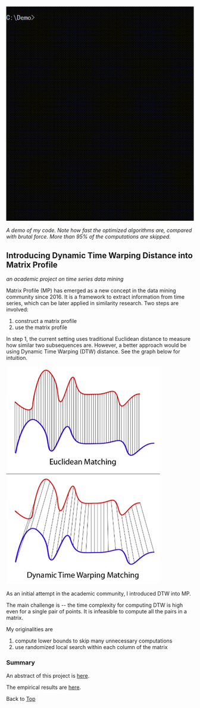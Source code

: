 ![demo](image/demo.gif)

*A demo of my code. Note how fast the optimized algorithms are, compared with brutal force. More than 95% of the computations are skipped.*

## Introducing Dynamic Time Warping Distance into Matrix Profile

*an academic project on time series data mining*

Matrix Profile (MP) has emerged as a new concept in the data mining community since 2016. It is a framework to extract information from time series, which can be later applied in similarity research. Two steps are involved:

1. construct a matrix profile
2. use the matrix profile

In step 1, the current setting uses traditional Euclidean distance to measure how similar two subsequences are. However, a better approach would be using Dynamic Time Warping (DTW) distance. See the graph below for intuition.

![dtw](image/dtw.png)

As an initial attempt in the academic community, I introduced DTW into MP.

The main challenge is -- the time complexity for computing DTW is high even for a single pair of points. It is infeasible to compute all the pairs in a matrix.

My originalities are

1. compute lower bounds to skip many unnecessary computations
2. use randomized local search within each column of the matrix

### Summary

An abstract of this project is [here](summary/abstract.pdf).

The empirical results are [here](summary/results.pdf).

Back to [Top](#user-content-introducing-dynamic-time-warping-distance-into-matrix-profile)
